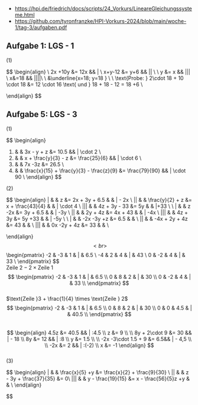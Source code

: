 - https://hpi.de/friedrich/docs/scripts/24_Vorkurs/LineareGleichungssysteme.html
- https://github.com/tyronfranzke/HPI-Vorkurs-2024/blob/main/woche-1/tag-3/aufgaben.pdf

## Aufgabe 1: LGS - 1
(1)

$$
 \begin{align} \\
 2x +10y &= 12x && | \\
x+y-12 &= y+6 && ||  \\
 \\
y &= x && ||| \\
x&=18 && ||||\\  \\
&\underline{x=18; y=18 } \\ \\
\text{Probe: } 2\cdot 18 + 10 \cdot 18 &= 12 \cdot 16 \text{ und } 18 + 18 - 12 = 18 +6 \\
 
 \end{align}
$$


## Aufgabe 5: LGS - 3

(1)

$$
\begin{align}
1.  &  & 3x - y + z &= 10.5 && | \cdot 2 \\
2.  &  & x + \frac{y}{3} - z &= \frac{25}{6} && | \cdot 6 \\
3.  &  & 7x -3z &= 26.5 \\
4.  &  & \frac{x}{15} + \frac{y}{3} - \frac{z}{9} &= \frac{79}{90} && | \cdot 90 \\
\end{align}
$$

(2)

$$
\begin{align}
|  &  &  z &= 2x + 3y + 6.5  &  & | - 2x  \\
||  &  &  \frac{y}{2} + z &= x + \frac{43}{4}  &  & | \cdot 4  \\
||| &  & 4z + 3y - 33 &= 5y  &  & |+33  \\
 \\
|  &  &  z -2x &=  3y + 6.5  &  &  | -3y \\
||  &  &  2y + 4z &= 4x + 43  &  & | -4x  \\
||| &  & 4z + 3y  &= 5y +33  &  &  | -5y \\ 
 \\
|  &  & -2x   -3y +z &=   6.5  &  &  \\
||  &  &  -4x + 2y + 4z &=  43  &  &  \\
||| &  & 0x -2y + 4z   &= 33  &  &   \\

\end{align}
$$
<br>
$$
\begin{pmatrix}
-2 & -3 & 1 & | & 6.5 \\ 
-4 & 2  & 4 & | & 43  \\
0 & -2 & 4 & | & 33 \\
\end{pmatrix}
$$
 <br>
 $\text{Zeile }2 - 2 \times \text{Zeile } 1$
<br>
$$
\begin{pmatrix}
-2 & -3 & 1 & | & 6.5 \\ 
0 & 8  & 2 & | & 30  \\
0 & -2 & 4 & | & 33 \\
\end{pmatrix}
$$
 <br>
 $\text{Zeile }3 + \frac{1}{4} \times \text{Zeile } 2$
 <br>
$$
\begin{pmatrix}
-2 & -3 & 1 & | & 6.5 \\ 
0  & 8  & 2 & | & 30  \\
0  & 0 & 4.5 & | & 40.5 \\
\end{pmatrix}
$$
<br>
$$
\begin{align}
4.5z &= 40.5 && | :4.5 \\
z &= 9 \\
 \\
8y + 2\cdot 9 &= 30 && | - 18 \\ 
8y &= 12 && | :8 \\
y &= 1.5  \\
 \\
-2x -3\cdot 1.5 + 9 &= 6.5&& | - 4,5 \\ \\
-2x &= 2 && | :(-2) \\
x &= -1
\end{align}
$$
<br>
(3)

$$
\begin{align}
|  &  &  \frac{x}{5} +y &= \frac{x}{2} + \frac{9}{30} \\
||  &  &  z - 3y + \frac{37}{35} &= 0\\
||| &  & y - \frac{19}{15} &= x - \frac{56}{5}z +y &  & \\
\end{align}

$$
